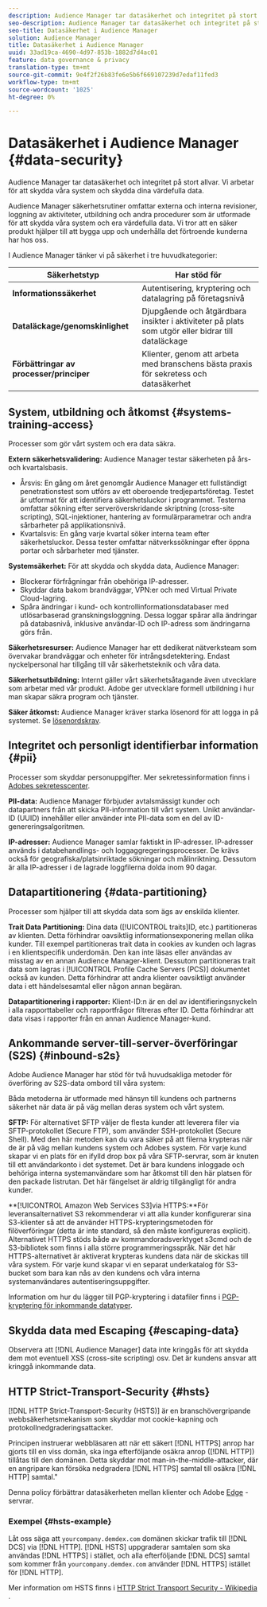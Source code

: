 ```yaml
---
description: Audience Manager tar datasäkerhet och integritet på stort allvar. Vi arbetar för att skydda våra system och skydda dina värdefulla data.
seo-description: Audience Manager tar datasäkerhet och integritet på stort allvar. Vi arbetar för att skydda våra system och skydda dina värdefulla data.
seo-title: Datasäkerhet i Audience Manager
solution: Audience Manager
title: Datasäkerhet i Audience Manager
uuid: 33ad19ca-4690-4d97-853b-1882d7d4ac01
feature: data governance & privacy
translation-type: tm+mt
source-git-commit: 9e4f2f26b83fe6e5b6f669107239d7edaf11fed3
workflow-type: tm+mt
source-wordcount: '1025'
ht-degree: 0%

---
```



# Datasäkerhet i Audience Manager {#data-security}

Audience Manager tar datasäkerhet och integritet på stort allvar. Vi arbetar för att skydda våra system och skydda dina värdefulla data.

Audience Manager säkerhetsrutiner omfattar externa och interna revisioner, loggning av aktiviteter, utbildning och andra procedurer som är utformade för att skydda våra system och era värdefulla data. Vi tror att en säker produkt hjälper till att bygga upp och underhålla det förtroende kunderna har hos oss.

I Audience Manager tänker vi på säkerhet i tre huvudkategorier:

| Säkerhetstyp | Har stöd för |
|---|---|
| **Informationssäkerhet** | Autentisering, kryptering och datalagring på företagsnivå |
| **Dataläckage/genomskinlighet** | Djupgående och åtgärdbara insikter i aktiviteter på plats som utgör eller bidrar till dataläckage |
| **Förbättringar av processer/principer** | Klienter, genom att arbeta med branschens bästa praxis för sekretess och datasäkerhet |

## System, utbildning och åtkomst {#systems-training-access}

Processer som gör vårt system och era data säkra.

**Extern säkerhetsvalidering:**  Audience Manager testar säkerheten på års- och kvartalsbasis.

* Årsvis: En gång om året genomgår Audience Manager ett fullständigt penetrationstest som utförs av ett oberoende tredjepartsföretag. Testet är utformat för att identifiera säkerhetsluckor i programmet. Testerna omfattar sökning efter serveröverskridande skriptning (cross-site scripting), SQL-injektioner, hantering av formulärparametrar och andra sårbarheter på applikationsnivå.
* Kvartalsvis: En gång varje kvartal söker interna team efter säkerhetsluckor. Dessa tester omfattar nätverkssökningar efter öppna portar och sårbarheter med tjänster.

**Systemsäkerhet:**  För att skydda och skydda data, Audience Manager:

* Blockerar förfrågningar från obehöriga IP-adresser.
* Skyddar data bakom brandväggar, VPN:er och med Virtual Private Cloud-lagring.
* Spåra ändringar i kund- och kontrollinformationsdatabaser med utlösarbaserad granskningsloggning. Dessa loggar spårar alla ändringar på databasnivå, inklusive användar-ID och IP-adress som ändringarna görs från.

**Säkerhetsresurser:**  Audience Manager har ett dedikerat nätverksteam som övervakar brandväggar och enheter för intrångsdetektering. Endast nyckelpersonal har tillgång till vår säkerhetsteknik och våra data.

**Säkerhetsutbildning:**  Internt gäller vårt säkerhetsåtagande även utvecklare som arbetar med vår produkt. Adobe ger utvecklare formell utbildning i hur man skapar säkra program och tjänster.

**Säker åtkomst:**  Audience Manager kräver starka lösenord för att logga in på systemet. Se [lösenordskrav](../../reference/password-requirements.md).

## Integritet och personligt identifierbar information {#pii}

Processer som skyddar personuppgifter. Mer sekretessinformation finns i [Adobes sekretesscenter](https://www.adobe.com/privacy/advertising-services.html).

**PII-data:**  Audience Manager förbjuder avtalsmässigt kunder och datapartners från att skicka PII-information till vårt system. Unikt användar-ID (UUID) innehåller eller använder inte PII-data som en del av ID-genereringsalgoritmen.

**IP-adresser:**  Audience Manager samlar faktiskt in IP-adresser. IP-adresser används i databehandlings- och loggaggregeringsprocesser. De krävs också för geografiska/platsinriktade sökningar och målinriktning. Dessutom är alla IP-adresser i de lagrade loggfilerna dolda inom 90 dagar.

## Datapartitionering {#data-partitioning}

Processer som hjälper till att skydda data som ägs av enskilda klienter.

**Trait Data Partitioning:**  Dina data ([!UICONTROL traits]ID, etc.) partitioneras av klienten. Detta förhindrar oavsiktlig informationsexponering mellan olika kunder. Till exempel partitioneras trait data in cookies av kunden och lagras i en klientspecifik underdomän. Den kan inte läsas eller användas av misstag av en annan Audience Manager-klient. Dessutom partitioneras trait data som lagras i [!UICONTROL Profile Cache Servers (PCS)] dokumentet också av kunden. Detta förhindrar att andra klienter oavsiktligt använder data i ett händelsesamtal eller någon annan begäran.

**Datapartitionering i rapporter:**  Klient-ID:n är en del av identifieringsnyckeln i alla rapporttabeller och rapportfrågor filtreras efter ID. Detta förhindrar att data visas i rapporter från en annan Audience Manager-kund.

## Ankommande server-till-server-överföringar (S2S) {#inbound-s2s}

Adobe Audience Manager har stöd för två huvudsakliga metoder för överföring av S2S-data ombord till våra system:

Båda metoderna är utformade med hänsyn till kundens och partnerns säkerhet när data är på väg mellan deras system och vårt system.

**SFTP:** För alternativet SFTP väljer de flesta kunder att leverera filer via SFTP-protokollet (Secure FTP), som använder SSH-protokollet (Secure Shell). Med den här metoden kan du vara säker på att filerna krypteras när de är på väg mellan kundens system och Adobes system. För varje kund skapar vi en plats för en ifylld drop box på våra SFTP-servrar, som är knuten till ett användarkonto i det systemet. Det är bara kundens inloggade och behöriga interna systemanvändare som har åtkomst till den här platsen för den packade listrutan. Det här fängelset är aldrig tillgängligt för andra kunder.

**[!UICONTROL Amazon Web Services S3]via HTTPS:**För leveransalternativet S3 rekommenderar vi att alla kunder konfigurerar sina S3-klienter så att de använder HTTPS-krypteringsmetoden för filöverföringar (detta är inte standard, så den måste konfigureras explicit). Alternativet HTTPS stöds både av kommandoradsverktyget s3cmd och de S3-bibliotek som finns i alla större programmeringsspråk. När det här HTTPS-alternativet är aktiverat krypteras kundens data när de skickas till våra system. För varje kund skapar vi en separat underkatalog för S3-bucket som bara kan nås av den kundens och våra interna systemanvändares autentiseringsuppgifter.

Information om hur du lägger till PGP-kryptering i datafiler finns i [PGP-kryptering för inkommande datatyper](../../integration/sending-audience-data/batch-data-transfer-explained/inbound-file-encryption.md).

## Skydda data med Escaping {#escaping-data}

Observera att [!DNL Audience Manager] data inte kringgås för att skydda dem mot eventuell XSS (cross-site scripting) osv. Det är kundens ansvar att kringgå inkommande data.

## HTTP Strict-Transport-Security {#hsts}

[!DNL HTTP Strict-Transport-Security (HSTS)] är en branschövergripande webbsäkerhetsmekanism som skyddar mot cookie-kapning och protokollnedgraderingsattacker.

Principen instruerar webbläsaren att när ett säkert [!DNL HTTPS] anrop har gjorts till en viss domän, ska inga efterföljande osäkra anrop ([!DNL HTTP]) tillåtas till den domänen. Detta skyddar mot man-in-the-middle-attacker, där en angripare kan försöka nedgradera [!DNL HTTPS] samtal till osäkra [!DNL HTTP] samtal.&quot;

Denna policy förbättrar datasäkerheten mellan klienter och Adobe [Edge](../../reference/system-components/components-edge.md) -servrar.

### Exempel {#hsts-example}

Låt oss säga att `yourcompany.demdex.com` domänen skickar trafik till [!DNL DCS] via [!DNL HTTP]. [!DNL HSTS] uppgraderar samtalen som ska användas [!DNL HTTPS] i stället, och alla efterföljande [!DNL DCS] samtal som kommer från `yourcompany.demdex.com` använder [!DNL HTTPS] istället för [!DNL HTTP].

Mer information om HSTS finns i [HTTP Strict Transport Security - Wikipedia](https://en.wikipedia.org/wiki/HTTP_Strict_Transport_Security) .
